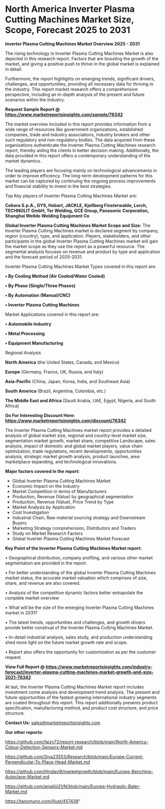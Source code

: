 # North America Inverter Plasma Cutting Machines Market Size, Scope, Forecast 2025 to 2031

<Strong> Inverter Plasma Cutting Machines Market Overview 2025 - 2031</strong>

The rising technology in Inverter Plasma Cutting Machines Market is also depicted in this research report. Factors that are boosting the growth of the market, and giving a positive push to thrive in the global market is explained in detail.

Furthermore, the report highlights on emerging trends, significant drivers, challenges, and opportunities, providing all necessary data for thriving in the industry. This report market research offers a comprehensive perspective, including an in-depth analysis of the present and future scenarios within the industry.

<strong>Request Sample Report @ <a href=https://www.marketreportsinsights.com/sample/76342>https://www.marketreportsinsights.com/sample/76342</a></strong>

The market overview included in this report provides information from a wide range of resources like government organizations, established companies, trade and industry associations, industry brokers and other such regulatory and non-regulatory bodies. The data acquired from these organizations authenticate the Inverter Plasma Cutting Machines research report, thereby aiding the clients in better decision making. Additionally, the data provided in this report offers a contemporary understanding of the market dynamics.

The leading players are focusing mainly on technological advancements in order to improve efficiency. The long-term development patterns for this market can be captured by continuing the ongoing process improvements and financial stability to invest in the best strategies.

Top Key players of Inverter Plasma Cutting Machines Market are:

<strong>Cebora S.p.A., GYS, Hobart, JACKLE, Kjellberg Finsterwalde, Lorch, TECHNOLIT GmbH, Ter Welding, GCE Group, Panasonic Corporation, Shanghai Welldo Welding Equipment Co</strong>

<strong><b>Global Inverter Plasma Cutting Machines Market Scope and Size:</b></strong>
The Inverter Plasma Cutting Machines market is declared segment by company, region (country), type, and application. Players, stakeholders, and other participants in the global Inverter Plasma Cutting Machines market will gain the market scope as they use the report as a powerful resource. The segmental analysis focuses on revenue and product by type and application and the forecast period of 2025-2031.

Inverter Plasma Cutting Machines Market Types covered in this report are:

<strong>• By Cooling Method (Air Cooled/Water Cooled)

• By Phase (Single/Three Phases)

• By Automation (Manual/CNC)

• Inverter Plasma Cutting Machines</strong>

Market Applications covered in this report are:

<strong>• Automobile Industry

• Metal Processing

• Equipment Manufacturing</strong> 

Regional Analysis

<strong>North America</strong> (the United States, Canada, and Mexico)

<strong>Europe</strong> (Germany, France, UK, Russia, and Italy)

<strong>Asia-Pacific</strong> (China, Japan, Korea, India, and Southeast Asia)

<strong>South America</strong> (Brazil, Argentina, Colombia, etc.)

<strong>The Middle East and Africa</strong> (Saudi Arabia, UAE, Egypt, Nigeria, and South Africa)

<strong>Go For Interesting Discount Here: <a href=https://www.marketreportsinsights.com/discount/76342>https://www.marketreportsinsights.com/discount/76342</a></strong>

The Inverter Plasma Cutting Machines market report provides a detailed analysis of global market size, regional and country-level market size, segmentation market growth, market share, competitive Landscape, sales analysis, impact of domestic and global market players, value chain optimization, trade regulations, recent developments, opportunities analysis, strategic market growth analysis, product launches, area marketplace expanding, and technological innovations.

<strong><b>Major factors covered in the report:</b></strong>
<ul>
  <li>Global Inverter Plasma Cutting Machines Market </li>
  <li>Economic Impact on the Industry</li>
  <li>Market Competition in terms of Manufacturers</li>
  <li>Production, Revenue (Value) by geographical segmentation</li>
  <li>Production, Revenue (Value), Price Trend by Type</li>
  <li>Market Analysis by Application</li>
  <li>Cost Investigation</li>
  <li>Industrial Chain, Raw material sourcing strategy and Downstream Buyers</li>
  <li>Marketing Strategy comprehension, Distributors and Traders</li>
  <li>Study on Market Research Factors</li>
  <li>Global Inverter Plasma Cutting Machines Market Forecast</li>
</ul>

<strong><b>Key Point of the Inverter Plasma Cutting Machines Market report:</b></strong>

• Geographical distribution, company profiling, and various other market segmentation are provided in the report.

• For better understanding of the global Inverter Plasma Cutting Machines market status, the accurate market valuation which comprises of size, share, and revenue are also covered.

• Analysis of the competitive dynamic factors better extrapolate the complete market overview

• What will be the size of the emerging Inverter Plasma Cutting Machines market in 2031?

• The latest trends, opportunities and challenges, and growth drivers provide better construal of the Inverter Plasma Cutting Machines Market.

• In-detail industrial analysis, sales study, and production understanding shed more light on the future market growth rate and scope.

• Report also offers the opportunity for customization as per the customer request.

<strong><b>View Full Report @ <a href=https://www.marketreportsinsights.com/industry-forecast/inverter-plasma-cutting-machines-market-growth-and-size-2021-76342>https://www.marketreportsinsights.com/industry-forecast/inverter-plasma-cutting-machines-market-growth-and-size-2021-76342</a></b></strong>


At last, the Inverter Plasma Cutting Machines Market report includes investment come analysis and development trend analysis. The present and future opportunities of the fastest growing international industry segments are coated throughout this report. This report additionally presents product specification, manufacturing method, and product cost structure, and price structure.

<strong>Contact Us:</strong>
sales@marketreportsinsights.com

<strong>Our other reports:</strong>

<a href=https://github.com/faizy72/report-research/blob/main/North-America-Colour-Detection-Sensors-Market.md>https://github.com/faizy72/report-research/blob/main/North-America-Colour-Detection-Sensors-Market.md</a>

<a href=https://github.com/Siya23553/Research/blob/main/Europe-Current-Perpendicular-To-Place-Head-Market.md>https://github.com/Siya23553/Research/blob/main/Europe-Current-Perpendicular-To-Place-Head-Market.md</a>

<a href=https://github.com/Hindavi9/marketgrowth/blob/main/Europe-Benchtop-Autoclave-Market.md>https://github.com/Hindavi9/marketgrowth/blob/main/Europe-Benchtop-Autoclave-Market.md</a>

<a href=https://github.com/anjaliiii21/N/blob/main/Europe-Hydraulic-Baler-Market.md>https://github.com/anjaliiii21/N/blob/main/Europe-Hydraulic-Baler-Market.md</a>

<a href=https://tanomuno.com/illust/457439>https://tanomuno.com/illust/457439</a>"
